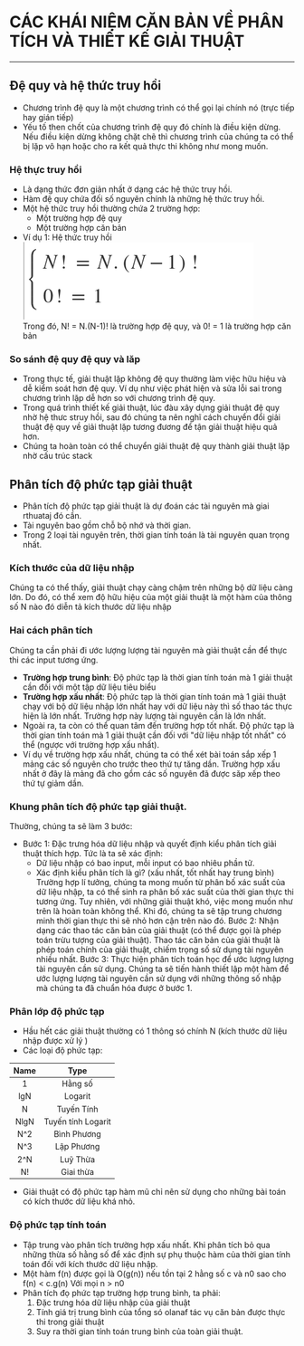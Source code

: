 # CÁC KHÁI NIỆM CĂN BẢN VỀ PHÂN TÍCH VÀ THIẾT KẾ GIẢI THUẬT
---
## Đệ quy và hệ thức truy hồi  
- Chương trình đệ quy là một chương trình có thể gọi lại chính nó (trực tiếp hay gián tiếp)
- Yếu tố then chốt của chương trình đệ quy đó chính là điều kiện dừng. Nếu điều kiện dừng không chặt chẽ thì chương trình của chúng ta có thể bị lặp vô hạn hoặc cho ra kết quả thực thi không như mong muốn.
### Hệ thực truy hồi
- Là dạng thức đơn giản nhất ở dạng các hệ thức truy hồi.
- Hàm  đệ quy chứa đối số nguyên chính là những hệ thức truy hồi.
- Một hệ thức truy hồi thường chứa 2 trường hợp:
    - Một trường hợp đệ quy
    - Một trường hợp căn bản
- Ví dụ 1: Hệ thức truy hồi  
![Ex1](./Images/ex1.png)  
Trong đó, N! = N.(N-1)! là trường hợp đệ quy, và 0! = 1 là trường hợp căn bản  

### So sánh đệ quy đệ quy và lăp  
- Trong thực tế, giải thuật lặp không đệ quy thường làm việc hữu hiệu và dễ kiểm soát hơn đệ quy. Ví dụ như việc phát hiện và sửa lỗi sai trong chương trình lặp dễ hơn so với chương trình đệ quy.  
- Trong quá trình thiết kế giải thuật, lúc đàu xây dựng giải thuật đệ quy nhờ hệ thưc struy hồi, sau đó chúng ta nên nghĩ cách chuyển đổi giải thuật đệ quy về giải thuật lặp tương đương để tận giải thuật hiệu quả hơn.  
- Chúng ta hoàn toàn có thể chuyển giải thuật đệ quy thành giải thuật lặp nhờ cấu trúc stack

## Phân tích độ phức tạp giải thuật  
- Phân tích độ phức tạp giải thuật là dự đoán các tài nguyên mà giai rthuataj đó cần.
- Tài nguyên bao gồm chỗ bộ nhớ và thời gian.
- Trong 2 loại tài nguyên trên, thời gian tính toán là tài nguyên quan trọng nhất.  

### Kích thước của dữ liệu nhập
Chúng ta có thể thấy, giải thuật chạy càng chậm trên những bộ dữ liệu càng lớn. Do đó, có thể xem độ hữu hiệu của một giải thuật là một hàm của thông số N nào đó diễn tả kích thước dữ liệu nhập  

### Hai cách phân tích  
Chúng ta cần phải đi ước lượng lượng tài nguyên mà giải thuật cần để thực thi các input tương ứng.  

- **Trường hợp trung bình**: Độ phức tạp là thời gian tính toán mà 1 giải thuật cần đối với một tập dữ liệu tiêu biểu  
- **Trường hợp xấu nhất**: Độ phức tạp là thời gian tính toán mà 1 giải thuật chạy với bộ dữ liệu nhập lớn nhất hay với dữ liệu này thì số thao tác thực hiện là lớn nhất. Trường hợp này lượng tài nguyên cần là lớn nhất.  
- Ngoài ra, ta còn có thể quan tâm đến trường hợp tốt nhất. Độ phức tạp là thời gian tính toán mà 1 giải thuật cần đối với "dữ liệu nhập tốt nhất" có thể (ngược với trường hợp xấu nhất).  
- Ví dụ về trường hợp xấu nhất, chúng ta có thể xét bài toán sắp xếp 1 mảng các số nguyên cho trước theo thứ tự tăng dần. Trường hợp xấu nhất ở đây là mảng đã cho gồm các số nguyên đã được săp xếp theo thứ tự giảm dần.  

### Khung phân tích độ phức tạp giải thuật.
Thường, chúng ta sẽ làm 3 bước:  
- Bước 1: Đặc trưng hóa dữ liệu nhập và quyết định kiểu phân tích giải thuật thích hợp. Tức là ta sẽ xác định:  
    - Dữ liệu nhập có bao input, mỗi input có bao nhiêu phần tử.  
    - Xác định kiểu phân tích là gì? (xấu nhất, tốt nhất hay trung bình)  
Trường hợp lí tưởng, chúng ta mong muốn từ phân bố xác suất của dữ liệu nhập, ta có thể sinh ra phân bố xác suất của thời gian thực thi tương ứng.
Tuy nhiên, với những giải thuật khó, việc mong muốn như trên là hoàn toàn không thể. Khi đó, chúng ta sẽ tập trung chương minh thời gian thực thi sẽ nhỏ hơn cận trên nào đó.
Bước 2: Nhận dạng các thao tác căn bản của giải thuật (có thể được gọi là phép toán trừu tượng của giải thuật). Thao tác căn bản của giải thuật là phép toán chính của giải thuật, chiếm trọng số sử dụng tài nguyên nhiều nhất.
Bước 3: Thực hiện phân tích toán học để ước lượng lượng tài nguyên cần sử dụng. Chúng ta sẽ tiến hành thiết lập một hàm để ước lượng lượng tài nguyên cần sử dụng với những thông số nhập mà chúng ta đã chuẩn hóa được ở bước 1.  
### Phân lớp độ phức tạp  
- Hầu hết các giải thuật thường có 1 thông só chính N (kích thước dữ liệu nhập được xử lý )  
- Các loại độ phức tạp:  

| Name | Type |
| :---: | :---: |
| 1 | Hằng số |
| lgN | Logarit |
| N | Tuyến Tính |
| NlgN | Tuyến tính Logarit |
| N^2 | Bình Phương |
| N^3 | Lập Phương |
| 2^N | Luỹ Thừa |
| N! | Giai thừa |  

- Giải thuật có độ phức tạp hàm mũ chỉ nên sử dụng cho những bài toán có kích thước dữ liệu khá nhỏ.  

### Độ phức tạp tính toán
- Tập trung vào phân tích trường hợp xấu nhất. Khi phân tích bỏ qua những thừa số hằng số để xác định sự phụ thuộc hàm của thời gian tính toán đối với kích thước dữ liệu nhập.  
- Một hàm f(n) được gọi là O(g(n)) nếu tồn tại 2 hằng số c và n0 sao cho f(n) < c.g(n) Với mọi n > n0  
- Phân tích đọ phức tạp trường hợp trung bình, ta phải:  
    1. Đặc trưng hóa dữ liệu nhập của giải thuật
    2. Tính giá trị trung bình của tổng só olanaf tác vụ căn bản được thực thi trong giải thuật
    3. Suy ra thời gian tính toán trung bình của toàn giải thuật.

